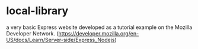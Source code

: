 # local-library

 a very basic Express website developed as a tutorial example on the Mozilla Developer Network. (https://developer.mozilla.org/en-US/docs/Learn/Server-side/Express_Nodejs)